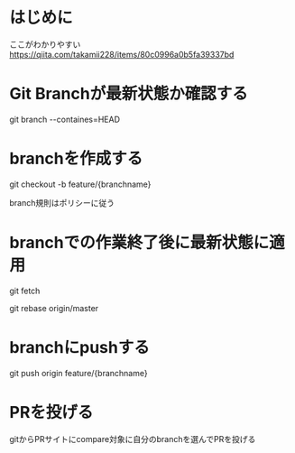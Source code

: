 # はじめに
ここがわかりやすい  
https://qiita.com/takamii228/items/80c0996a0b5fa39337bd

# Git Branchが最新状態か確認する

git branch --containes=HEAD


#  branchを作成する
git checkout -b feature/{branchname}

branch規則はポリシーに従う

# branchでの作業終了後に最新状態に適用
git fetch

git rebase origin/master

# branchにpushする
git push origin feature/{branchname}

# PRを投げる
gitからPRサイトにcompare対象に自分のbranchを選んでPRを投げる